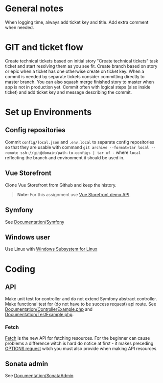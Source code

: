 # General notes
When logging time, always add ticket key and title. Add extra comment
when needed.
# GIT and ticket flow
Create technical tickets based on initial story "Create technical tickets"
task ticket  and start resolving them as you see fit.
Create branch based on story or epic when a ticket has one otherwise create
on ticket key.
When a commit is needed by separate tickets consider committing directly to
master branch. You can also squash merge finished story to master when app is not in
production yet.
Commit often with logical steps (also inside ticket) and add ticket key
and message describing the commit.
# Set up Environments

## Config repositories
Commit `config/local.json` and `.env.local` to separate config repositories so that
they are usable with command
`git archive --format=tar local
--remote ssh://git@domain/path-to-configs
| tar xf -` where `local` reflecting the branch and environment it
should be used in.

## Vue Storefront
Clone Vue Storefront from Github and keep the history.
> **Note:** For this assignment use [Vue Storefront demo API](https://demo.storefrontcloud.io/api/).

## Symfony
See [Documentation/Symfony](Documentation/Symfony.md)

## Windows user
Use Linux with [Windows Subsystem for Linux](https://docs.microsoft.com/en-us/windows/wsl/install-win10)

# Coding
## API
Make unit test for controller and do not extend Symfony abstract
controller.
Make functional test for (do not have to be success request) api route.
See
[Documentation/ControllerExample.php](Documentation/ControllerExample.php)
and
[Documentation/TestExample.php](Documentation/TestExample.php).

### Fetch
[Fetch](https://developer.mozilla.org/en-US/docs/Web/API/Fetch_API) is the new API for fetching resources. For the beginner can cause
problems a difference witch is hard do notice at first - it makes
preceding
[OPTIONS request](https://developer.mozilla.org/en-US/docs/Web/HTTP/Methods/OPTIONS)
witch you must also provide when making API
resources.

## Sonata admin
See [Documentation/SonataAdmin](Documentation/SonataAdmin.md)

